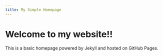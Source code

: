 ```yaml
---
title: My Simple Homepage
---
```


# Welcome to my website!!

This is a basic homepage powered by Jekyll and hosted on GitHub Pages.
